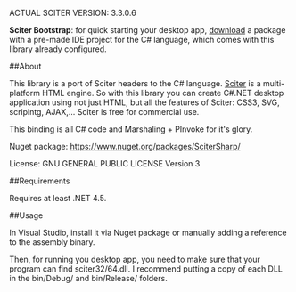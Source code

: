 ACTUAL SCITER VERSION: 3.3.0.6

**Sciter Bootstrap**: for quick starting your desktop app, [download](http://misoftware.rs/Bootstrap/Download) a package with a pre-made IDE project for the C# language, which comes with this library already configured.

##About

This library is a port of Sciter headers to the C# language. [Sciter](http://sciter.com/download/) is a multi-platform HTML engine. So with this library you can create C#.NET desktop application using not just HTML, but all the features of Sciter: CSS3, SVG, scripintg, AJAX,... Sciter is free for commercial use.

This binding is all C# code and Marshaling + PInvoke for it's glory.  

Nuget package: https://www.nuget.org/packages/SciterSharp/

License: GNU GENERAL PUBLIC LICENSE Version 3



##Requirements

Requires at least .NET 4.5.

##Usage

In Visual Studio, install it via Nuget package or manually adding a reference to the assembly binary.

Then, for running you desktop app, you need to make sure that your program can find sciter32/64.dll. I recommend putting a copy of each DLL in the bin/Debug/ and bin/Release/ folders.
